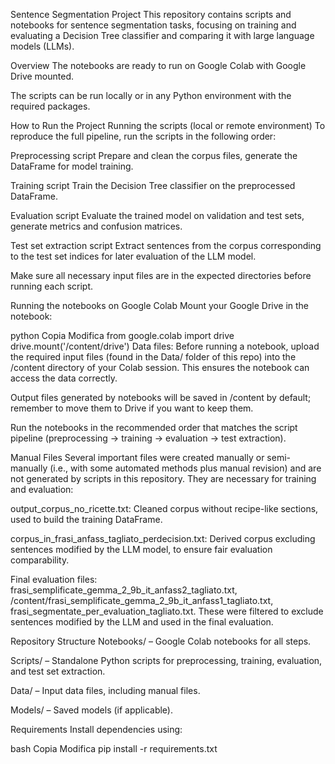 Sentence Segmentation Project
This repository contains scripts and notebooks for sentence segmentation tasks, focusing on training and evaluating a Decision Tree classifier and comparing it with large language models (LLMs).

Overview
The notebooks are ready to run on Google Colab with Google Drive mounted.

The scripts can be run locally or in any Python environment with the required packages.

How to Run the Project
Running the scripts (local or remote environment)
To reproduce the full pipeline, run the scripts in the following order:

Preprocessing script
Prepare and clean the corpus files, generate the DataFrame for model training.

Training script
Train the Decision Tree classifier on the preprocessed DataFrame.

Evaluation script
Evaluate the trained model on validation and test sets, generate metrics and confusion matrices.

Test set extraction script
Extract sentences from the corpus corresponding to the test set indices for later evaluation of the LLM model.

Make sure all necessary input files are in the expected directories before running each script.

Running the notebooks on Google Colab
Mount your Google Drive in the notebook:

python
Copia
Modifica
from google.colab import drive
drive.mount('/content/drive')
Data files:
Before running a notebook, upload the required input files (found in the Data/ folder of this repo) into the /content directory of your Colab session.
This ensures the notebook can access the data correctly.

Output files generated by notebooks will be saved in /content by default; remember to move them to Drive if you want to keep them.

Run the notebooks in the recommended order that matches the script pipeline (preprocessing → training → evaluation → test extraction).

Manual Files
Several important files were created manually or semi-manually (i.e., with some automated methods plus manual revision) and are not generated by scripts in this repository. They are necessary for training and evaluation:

output_corpus_no_ricette.txt: Cleaned corpus without recipe-like sections, used to build the training DataFrame.

corpus_in_frasi_anfass_tagliato_perdecision.txt: Derived corpus excluding sentences modified by the LLM model, to ensure fair evaluation comparability.

Final evaluation files: frasi_semplificate_gemma_2_9b_it_anfass2_tagliato.txt, /content/frasi_semplificate_gemma_2_9b_it_anfass1_tagliato.txt, frasi_segmentate_per_evaluation_tagliato.txt. These were filtered to exclude sentences modified by the LLM and used in the final evaluation.

Repository Structure
Notebooks/ – Google Colab notebooks for all steps.

Scripts/ – Standalone Python scripts for preprocessing, training, evaluation, and test set extraction.

Data/ – Input data files, including manual files.

Models/ – Saved models (if applicable).

Requirements
Install dependencies using:

bash
Copia
Modifica
pip install -r requirements.txt
